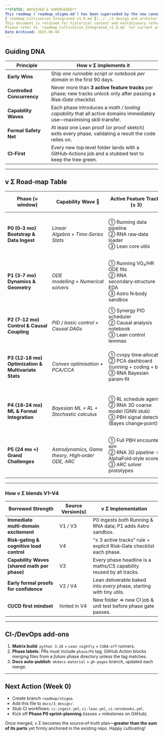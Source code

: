```yaml
---
**STATUS: ARCHIVED & SUPERSEDED**
This roadmap (`roadmap_vSigma.md`) has been superseded by the new canonical plan:
[`roadmap_Cultivation_Integrated_v1.0.md`](../../3_design_and_architecture/roadmap_Cultivation_Integrated_v1.0.md).
This document is retained for historical context and evolutionary reference only.
Please refer to `roadmap_Cultivation_Integrated_v1.0.md` for current project planning.
Date Archived: 2025-06-04
---
```


## Guiding DNA

| Principle | How v Σ implements it |
|-----------|----------------------|
| **Early Wins** | Ship *one runnable script or notebook per domain* in the first 90 days. |
| **Controlled Concurrency** | Never more than **3 active feature tracks** per phase; new tracks unlock only after passing a *Risk‑Gate* checklist. |
| **Capability Waves** | Each phase introduces a *math / tooling capability* that all active domains immediately use—maximising skill‑transfer. |
| **Formal Safety Net** | At least one Lean proof (or proof sketch) exits every phase, validating a result the code relies on. |
| **CI‑First** | Every new top‑level folder lands with a GitHub‑Actions job and a stubbed test to keep the tree green. |

---

## v Σ Road‑map Table

| Phase (≈ window) | Capability Wave 📐 | Active Feature Tracks (≤ 3) | **Milestones / Deliverables** | **Risk‑Gate ✓** *(all must pass to enter next phase)* |
|---|---|---|---|---|
| **P0 (0‑3 mo)**<br>**Bootstrap & Data Ingest** | *Linear Algebra + Time‑Series Stats* | ① Running data pipeline<br>② RNA raw‑data loader<br>③ Lean core utils | • `scripts/running/process_run_data.py` parses GPS/HR → weekly CSV<br>• `scripts/biology/load_rna_data.py` ingests FASTA/PDB → tidy parquet<br>• `Proofs/Core/Arithmetic.lean` (+ CI job) | □ Both ETL scripts emit sample datasets to `/data/` & tests pass<br>□ Lean file compiles on CI<br>□ README badge shows “Build ✔︎” |
| **P1 (3‑7 mo)**<br>**Dynamics & Geometry** | *ODE modelling + Numerical solvers* | ① Running VO₂/HR ODE fits<br>② RNA secondary‑structure EDA<br>③ Astro N‑body sandbox | • `notebooks/running/dynamics.ipynb` (logistic + biexponential recovery)<br>• `notebooks/biology/rna_geometry.ipynb` (base‑pair graphs + energy toy model)<br>• `scripts/space/two_body.py` (REBOUND demo + plot) | □ ODE fits replicate sample run within 5 % RMSE<br>□ RNA notebook builds without manual intervention<br>□ REBOUND job runs in CI with `pytest -q` |
| **P2 (7‑12 mo)**<br>**Control & Causal Coupling** | *PID / basic control + Causal DAGs* | ① Synergy PID scheduler<br>② Causal analysis notebook<br>③ Lean control lemmas | • `scripts/synergy/pid_scheduler.py` produces daily plan JSON<br>• `notebooks/synergy/causal_running_coding.ipynb` (DoWhy / DAGitty graph & ATE calc)<br>• `Proofs/Control/PID_stability.lean` | □ Scheduler passes 14‑day smoke test<br>□ ATE ≠ 0 with p < 0.1 (placeholder dataset)<br>□ Lean proof checked on CI |
| **P3 (12‑18 mo)**<br>**Optimization & Multivariate Stats** | *Convex optimisation + PCA/CCA* | ① cvxpy time‑allocator<br>② PCA dashboard (running + coding + bio)<br>③ RNA Bayesian param‑fit | • `scripts/synergy/optimize_time.py` (resource solver)<br>• `docs/4_analysis/pca_dashboard.ipynb` autodeployed with Voilà<br>• `notebooks/biology/bayes_rna_params.ipynb` (PyMC + trace plot) | □ Optimizer CI test hits ≤ 1 sec solve time on sample<br>□ Dashboard GitHub Pages auto‑publishes<br>□ Gelman‑Rubin Rˆ < 1.1 for RNA fit |
| **P4 (18‑24 mo)**<br>**ML & Formal Integration** | *Bayesian ML + RL + Stochastic calculus* | ① RL schedule agent<br>② RNA 3D coarse model (GNN stub)<br>③ PBH signal detector (Bayes change‑point) | • `scripts/synergy/rl_agent.py` (stable‑baselines PPO)<br>• `scripts/biology/rna_gnn.py` (PyTorch Geometric skeleton)<br>• `notebooks/space/pbh_detection.ipynb` (Bayesian blocks) | □ RL beats PID baseline ≥ 3 % on synthetic metric<br>□ GNN forward pass unit‑test green<br>□ Detector recall ≥ 0.8 on toy data |
| **P5 (24 mo +)**<br>**Grand Challenges** | *Astrodynamics, Game theory, High‑order ODE, ARC* | ① Full PBH encounter sim<br>② RNA 3D pipeline → AlphaFold‑style scorer<br>③ ARC solver prototypes | • `scripts/space/pbh_sim.py` (adaptive 15‑body)<br>• `pipelines/rna3d/` (diffusion + pairformer)<br>• `scripts/arc/solver_suite/` (pattern‑finder, circuit extractor)<br>• `Proofs/Astro/Orbit_error.lean` | □ CI passes w/ GPU stub runners<br>□ Any ARC sub‑benchmark ≥ 70 % solved<br>□ Lean orbit error lemma proven |

---

### How v Σ blends V1–V4

| Borrowed Strength | Source Version(s) | v Σ Implementation |
|-------------------|-------------------|--------------------|
| **Immediate multi‑domain excitement** | V1 / V3 | P0 ingests *both* Running & RNA data; P1 adds Astro sandbox. |
| **Risk‑gating & cognitive load control** | V4 | “≤ 3 active tracks” rule + explicit Risk‑Gate checklist each phase. |
| **Capability Waves (shared math per phase)** | V3 | Every phase headline is a maths/CS capability reused by all tracks. |
| **Early formal proofs for confidence** | V2 / V4 | Lean deliverable baked into *every* phase, starting with tiny utils. |
| **CI/CD first mindset** | hinted in V4 | New folder ⇒ new CI job & unit test before phase gate passes. |

---

## CI‑/DevOps add‑ons

1. **Matrix build**: `python 3.10` + `Lean nightly` + `CUDA‑off` runners.  
2. **Phase labels**: PRs must include `phase/PX` tag; GitHub Action blocks merging files from a *future* phase directory unless the tag matches.  
3. **Docs auto‑publish**: `mkdocs-material` + `gh‑pages` branch, updated each merge.

---

## Next Action (Week 0)

* Create branch `roadmap/vSigma`.
* Add this file to `docs/3_design/`.
* Stub CI workflows: `ci-ingest.yml`, `ci-lean.yml`, `ci-notebooks.yml`.
* Kick off **Phase P0 sprint‑planning** (issues + milestones on GitHub).

Once merged, v Σ becomes the source‑of‑truth plan—**greater than the sum of its parts** yet firmly anchored in the existing repo. Happy cultivating!
